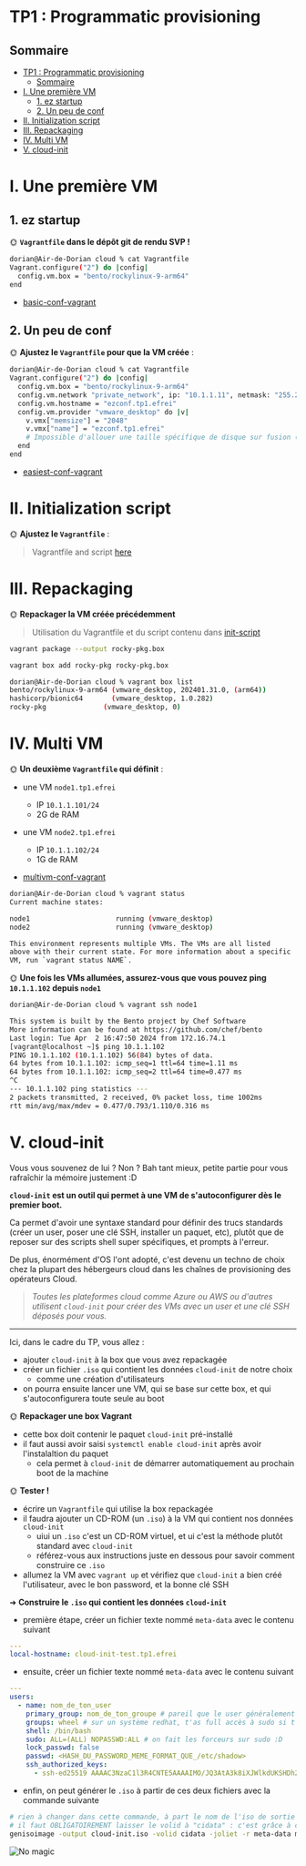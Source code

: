 # TP1 : Programmatic provisioning
## Sommaire

- [TP1 : Programmatic provisioning](#tp1--programmatic-provisioning)
  - [Sommaire](#sommaire)
- [I. Une première VM](#i-une-première-vm)
  - [1. ez startup](#1-ez-startup)
  - [2. Un peu de conf](#2-un-peu-de-conf)
- [II. Initialization script](#ii-initialization-script)
- [III. Repackaging](#iii-repackaging)
- [IV. Multi VM](#iv-multi-vm)
- [V. cloud-init](#v-cloud-init)



# I. Une première VM

## 1. ez startup

🌞 **`Vagrantfile` dans le dépôt git de rendu SVP !**

```bash
dorian@Air-de-Dorian cloud % cat Vagrantfile 
Vagrant.configure("2") do |config|
  config.vm.box = "bento/rockylinux-9-arm64"
end
```

 - [basic-conf-vagrant](./basic-conf-vagrant)

## 2. Un peu de conf

🌞 **Ajustez le `Vagrantfile` pour que la VM créée** :

```bash
dorian@Air-de-Dorian cloud % cat Vagrantfile 
Vagrant.configure("2") do |config|
  config.vm.box = "bento/rockylinux-9-arm64"
  config.vm.network "private_network", ip: "10.1.1.11", netmask: "255.255.255.0"
  config.vm.hostname = "ezconf.tp1.efrei"
  config.vm.provider "vmware_desktop" do |v|
    v.vmx["memsize"] = "2048"
    v.vmx["name"] = "ezconf.tp1.efrei"
    # Impossible d'allouer une taille spécifique de disque sur fusion 🙃
  end
end
```

 - [easiest-conf-vagrant](./easiest-conf-vagrant)


# II. Initialization script

🌞 **Ajustez le `Vagrantfile`** :

> Vagrantfile and script [here](./init-script/)

# III. Repackaging

🌞 **Repackager la VM créée précédemment**

> Utilisation du Vagrantfile et du script contenu dans [init-script](./init-script/)

```bash
vagrant package --output rocky-pkg.box

vagrant box add rocky-pkg rocky-pkg.box

dorian@Air-de-Dorian cloud % vagrant box list                                    
bento/rockylinux-9-arm64 (vmware_desktop, 202401.31.0, (arm64))
hashicorp/bionic64       (vmware_desktop, 1.0.282)
rocky-pkg              (vmware_desktop, 0)
```

# IV. Multi VM

🌞 **Un deuxième `Vagrantfile` qui définit** :

- une VM `node1.tp1.efrei`
  - IP `10.1.1.101/24`
  - 2G de RAM
- une VM `node2.tp1.efrei`
  - IP `10.1.1.102/24`
  - 1G de RAM

 - [multivm-conf-vagrant](./multivm-conf-vagrant)

```bash
dorian@Air-de-Dorian cloud % vagrant status 
Current machine states:

node1                     running (vmware_desktop)
node2                     running (vmware_desktop)

This environment represents multiple VMs. The VMs are all listed
above with their current state. For more information about a specific
VM, run `vagrant status NAME`.
```

🌞 **Une fois les VMs allumées, assurez-vous que vous pouvez ping `10.1.1.102` depuis `node1`**

```bash
dorian@Air-de-Dorian cloud % vagrant ssh node1

This system is built by the Bento project by Chef Software
More information can be found at https://github.com/chef/bento
Last login: Tue Apr  2 16:47:50 2024 from 172.16.74.1
[vagrant@localhost ~]$ ping 10.1.1.102
PING 10.1.1.102 (10.1.1.102) 56(84) bytes of data.
64 bytes from 10.1.1.102: icmp_seq=1 ttl=64 time=1.11 ms
64 bytes from 10.1.1.102: icmp_seq=2 ttl=64 time=0.477 ms
^C
--- 10.1.1.102 ping statistics ---
2 packets transmitted, 2 received, 0% packet loss, time 1002ms
rtt min/avg/max/mdev = 0.477/0.793/1.110/0.316 ms
```

# V. cloud-init

Vous vous souvenez de lui ? Non ? Bah tant mieux, petite partie pour vous rafraîchir la mémoire justement :D

**`cloud-init` est un outil qui permet à une VM de s'autoconfigurer dès le premier boot.**

Ca permet d'avoir une syntaxe standard pour définir des trucs standards (créer un user, poser une clé SSH, installer un paquet, etc), plutôt que de reposer sur des scripts shell super spécifiques, et prompts à l'erreur.

De plus, énormément d'OS l'ont adopté, c'est devenu un techno de choix chez la plupart des hébergeurs cloud dans les chaînes de provisioning des opérateurs Cloud.

> *Toutes les plateformes cloud comme Azure ou AWS ou d'autres utilisent `cloud-init` pour créer des VMs avec un user et une clé SSH déposés pour vous.*

---

Ici, dans le cadre du TP, vous allez :

- ajouter `cloud-init` à la box que vous avez repackagée
- créer un fichier `.iso` qui contient les données `cloud-init` de notre choix
  - comme une création d'utilisateurs
- on pourra ensuite lancer une VM, qui se base sur cette box, et qui s'autoconfigurera toute seule au boot

🌞 **Repackager une box Vagrant**

- cette box doit contenir le paquet `cloud-init` pré-installé
- il faut aussi avoir saisi `systemctl enable cloud-init` après avoir l'instalaltion du paquet
  - cela permet à `cloud-init` de démarrer automatiquement au prochain boot de la machine

🌞 **Tester !**

- écrire un `Vagrantfile` qui utilise la box repackagée
- il faudra ajouter un CD-ROM (un `.iso`) à la VM qui contient nos données `cloud-init`
  - uiui un `.iso` c'est un CD-ROM virtuel, et ui c'est la méthode plutôt standard avec `cloud-init`
  - référez-vous aux instructions juste en dessous pour savoir comment construire ce `.iso`
- allumez la VM avec `vagrant up` et vérifiez que `cloud-init` a bien créé l'utilisateur, avec le bon password, et la bonne clé SSH

➜ **Construire le `.iso` qui contient les données `cloud-init`**

- première étape, créer un fichier texte nommé `meta-data` avec le contenu suivant

```yml
---
local-hostname: cloud-init-test.tp1.efrei
```

- ensuite, créer un fichier texte nommé `meta-data` avec le contenu suivant

```yml
---
users:
  - name: nom_de_ton_user
    primary_group: nom_de_ton_groupe # pareil que le user généralement
    groups: wheel # sur un système redhat, t'as full accès à sudo si t'es membre du groupe wheel
    shell: /bin/bash
    sudo: ALL=(ALL) NOPASSWD:ALL # on fait les forceurs sur sudo :D
    lock_passwd: false
    passwd: <HASH_DU_PASSWORD_MEME_FORMAT_QUE_/etc/shadow>
    ssh_authorized_keys:
      - ssh-ed25519 AAAAC3NzaC1l3R4CNTE5AAAAIMO/JQ3AtA3k8iXJWlkdUKSHDh215OKyLR0vauzD7BgA # mettez votre propre clé
```

- enfin, on peut générer le `.iso` à partir de ces deux fichiers avec la commande suivante

```bash
# rien à changer dans cette commande, à part le nom de l'iso de sortie si vous souhaitez
# il faut OBLIGATOIREMENT laisser le volid à "cidata" : c'est grâce à ce tag que cloud-init reconnaît ce disque
genisoimage -output cloud-init.iso -volid cidata -joliet -r meta-data meta-data
```

![No magic](./img/cloud-init.png)